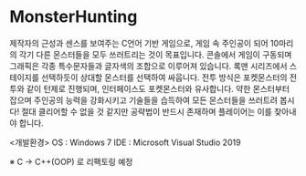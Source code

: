 # MonsterHunting
제작자의 근성과 센스를 보여주는 C언어 기반 게임으로, 게임 속 주인공이 되어 10마리의 각기 다른 몬스터들을 모두 쓰러트리는 것이 목표입니다.
콘솔에서 게임이 구동되며 그래픽은 각종 특수문자들과 글자색의 조합으로 이루어져 있습니다.
록맨 시리즈에서 스테이지를 선택하듯이 상대할 몬스터를 선택하여 싸웁니다.
전투 방식은 포켓몬스터의 전투와 같이 턴제로 진행되며, 인터페이스도 포켓몬스터와 유사합니다.
약한 몬스터부터 잡으며 주인공의 능력을 강화시키고 기술들을 습득하여 모든 몬스터들을 쓰러트려 봅시다!
절대 클리어할 수 없을 것 같지만 공략법이 반드시 존재하며 플레이어는 이를 찾아내야 합니다.

<개발환경>
OS : Windows 7
IDE : Microsoft Visual Studio 2019

※ C → C++(OOP) 로 리팩토링 예정
